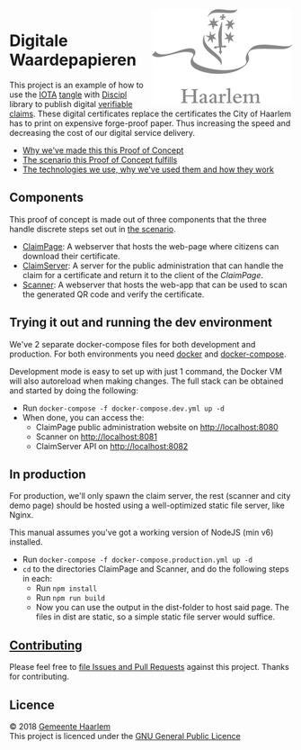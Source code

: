 <img src="ClaimPage/src/assets/logo.png" align="right">

# Digitale Waardepapieren

This project is an example of how to use the [IOTA](iota.org) [tangle](https://learn.iota.org/faq/tangle) with [Discipl](https://discipl.org/) library to publish digital [verifiable claims](https://www.w3.org/TR/verifiable-claims-use-cases/). These digital certificates replace the certificates the City of Haarlem has to print on expensive forge-proof paper. Thus increasing the speed and decreasing the cost of our digital service delivery.

* [Why we've made this this Proof of Concept](docs/proof-of-concept.md)
* [The scenario this Proof of Concept fulfills](docs/scenario.md)
* [The technologies we use, why we've used them and how they work](docs/technologies.md)

## Components

This proof of concept is made out of three components that the three handle discrete steps set out in [the scenario](docs/scenario.md).

* [ClaimPage](./ClaimPage/README.md): A webserver that hosts the web-page where citizens can download their certificate.
* [ClaimServer](./ClaimServer/README.md): A server for the public administration that can handle the claim for a certificate and return it to the client of the _ClaimPage_.
* [Scanner](./Scanner/README.md): A webserver that hosts the web-app that can be used to scan the generated QR code and verify the certificate.

## Trying it out and running the dev environment

We've 2 separate docker-compose files for both development and production.
For both environments you need [docker](https://www.docker.com/community-edition) and [docker-compose](https://docs.docker.com/compose/install).

Development mode is easy to set up with just 1 command, the Docker VM will also autoreload when making changes.
The full stack can be obtained and started by doing the following:

* Run `docker-compose -f docker-compose.dev.yml up -d`
* When done, you can access the:
  * ClaimPage public administration website on <http://localhost:8080>
  * Scanner on <http://localhost:8081>
  * ClaimServer API on <http://localhost:8082>

## In production

For production, we'll only spawn the claim server, the rest (scanner and city demo page) should be hosted using a well-optimized static file server, like Nginx.

This manual assumes you've got a working version of NodeJS (min v6) installed.

* Run `docker-compose -f docker-compose.production.yml up -d`
* `cd` to the directories ClaimPage and Scanner, and do the following steps in each:
  * Run `npm install`
  * Run `npm run build`
  * Now you can use the output in the dist-folder to host said page. The files in dist are static, so a simple static file server would suffice.

## [Contributing](CONTRIBUTING.md)

Please feel free to [file Issues and Pull Requests](CONTRIBUTING.md) against this project. Thanks for contributing.

## Licence

© 2018 [Gemeente Haarlem](https://haarlem.nl)  
This project is licenced under the [GNU General Public Licence](LICENCE)
